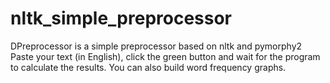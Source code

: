# nltk_simple_preprocessor
DPreprocessor is a simple preprocessor based on nltk and pymorphy2
Paste your text (in English), click the green button and wait for the program to calculate the results.
You can also build word frequency graphs.
